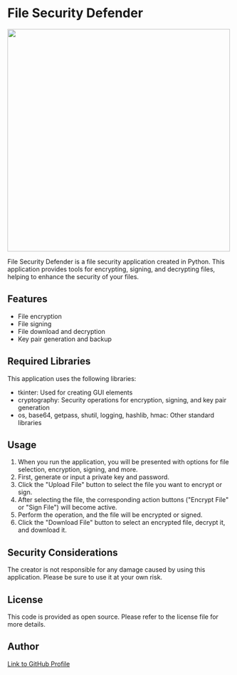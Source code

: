 # File Security Defender

<img src="https://github.com/koko1928/gakkou/assets/131319857/3b079435-cfd7-4111-95fb-247d6aa95af9" width="500px">


File Security Defender is a file security application created in Python. This application provides tools for encrypting, signing, and decrypting files, helping to enhance the security of your files.

## Features

- File encryption
- File signing
- File download and decryption
- Key pair generation and backup

## Required Libraries

This application uses the following libraries:

- tkinter: Used for creating GUI elements
- cryptography: Security operations for encryption, signing, and key pair generation
- os, base64, getpass, shutil, logging, hashlib, hmac: Other standard libraries

## Usage

1. When you run the application, you will be presented with options for file selection, encryption, signing, and more.
2. First, generate or input a private key and password.
3. Click the "Upload File" button to select the file you want to encrypt or sign.
4. After selecting the file, the corresponding action buttons ("Encrypt File" or "Sign File") will become active.
5. Perform the operation, and the file will be encrypted or signed.
6. Click the "Download File" button to select an encrypted file, decrypt it, and download it.

## Security Considerations

The creator is not responsible for any damage caused by using this application. Please be sure to use it at your own risk.

## License

This code is provided as open source. Please refer to the license file for more details.

## Author

[Link to GitHub Profile](https://github.com/koko1928)
